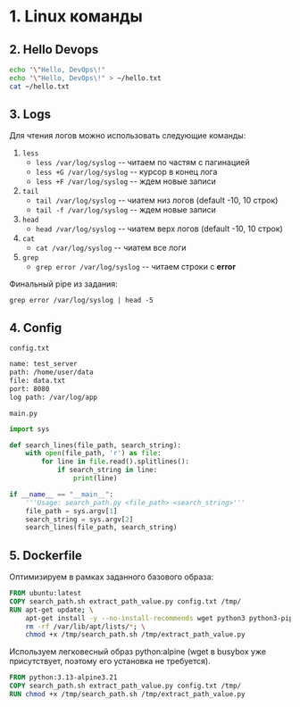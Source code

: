 # 1. Linux команды
## 2. Hello Devops
```zsh
echo "\"Hello, DevOps\!"
echo "\"Hello, DevOps\!" > ~/hello.txt
cat ~/hello.txt
```

## 3. Logs
Для чтения логов можно использовать следующие команды:
1. `less`
    - `less /var/log/syslog` -- читаем по частям с пагинацией
    - `less +G /var/log/syslog` -- курсор в конец лога
    - `less +F /var/log/syslog` -- ждем новые записи
2. `tail`
    - `tail /var/log/syslog` -- чиатем низ логов (default -10, 10 строк)
    - `tail -f /var/log/syslog` -- ждем новые записи
3. `head`
    - `head /var/log/syslog` -- чиатем верх логов (default -10, 10 строк)
4. `cat`
    - `cat /var/log/syslog` -- чиатем все логи
5. `grep`
    - `grep error /var/log/syslog` -- читаем строки с **error**

Финальный pipe из задания: 
```
grep error /var/log/syslog | head -5
```

## 4. Config
`config.txt`
```txt
name: test_server
path: /home/user/data
file: data.txt
port: 8080
log path: /var/log/app
```

`main.py`
```python
import sys

def search_lines(file_path, search_string):
    with open(file_path, 'r') as file:
        for line in file.read().splitlines():
            if search_string in line:
                print(line)

if __name__ == "__main__":
    '''Usage: search_path.py <file_path> <search_string>'''
    file_path = sys.argv[1]
    search_string = sys.argv[2]
    search_lines(file_path, search_string)
```

## 5. Dockerfile
Оптимизируем в рамках заданного базового образа:
```Dockerfile
FROM ubuntu:latest 
COPY search_path.sh extract_path_value.py config.txt /tmp/
RUN apt-get update; \
    apt-get install -y --no-install-recommends wget python3 python3-pip; \
    rm -rf /var/lib/apt/lists/*; \
    chmod +x /tmp/search_path.sh /tmp/extract_path_value.py
```

Используем легковесный образ python:alpine (wget в busybox уже присутствует, поэтому его установка не требуется).
```Dockerfile
FROM python:3.13-alpine3.21
COPY search_path.sh extract_path_value.py config.txt /tmp/
RUN chmod +x /tmp/search_path.sh /tmp/extract_path_value.py
```